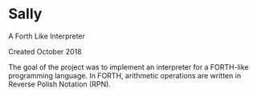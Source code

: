 # Sally
A Forth Like Interpreter

Created October 2018

The goal of the project was to implement an interpreter for a FORTH-like programming language. In FORTH, arithmetic operations are written in Reverse Polish Notation (RPN).
